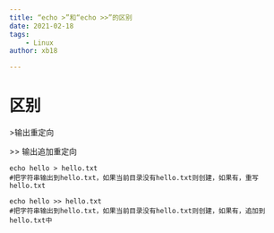 ```yaml
---
title: “echo >”和“echo >>”的区别
date: 2021-02-18
tags:
	- Linux
author: xb18

---
```


# 区别

\>输出重定向

\>> 输出追加重定向

```shell
echo hello > hello.txt
#把字符串输出到hello.txt，如果当前目录没有hello.txt则创建，如果有，重写hello.txt

echo hello >> hello.txt
#把字符串输出到hello.txt，如果当前目录没有hello.txt则创建，如果有，追加到hello.txt中
```


